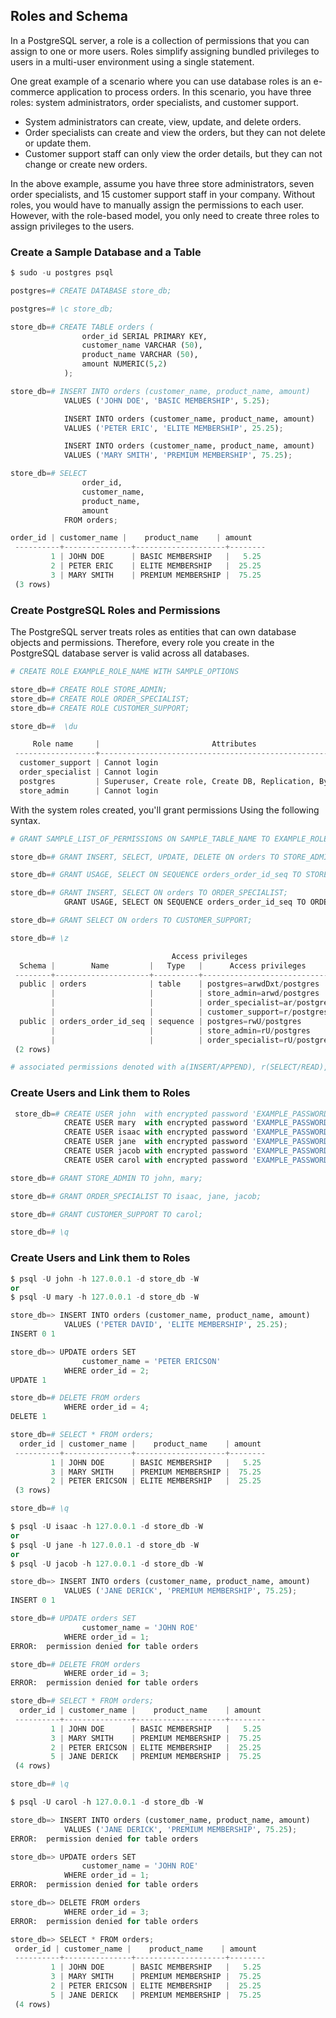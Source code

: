 ## Roles and Schema

In a PostgreSQL server, a role is a collection of permissions that you can assign to one or more users.
Roles simplify assigning bundled privileges to users in a multi-user environment using a single statement.

One great example of a scenario where you can use database roles is an e-commerce application to process orders.
In this scenario, you have three roles: system administrators, order specialists, and customer support.

- System administrators can create, view, update, and delete orders.
- Order specialists can create and view the orders, but they can not delete or update them.
- Customer support staff can only view the order details, but they can not change or create new orders.

In the above example, assume you have three store administrators, seven order specialists, and 15 customer support
staff in your company. Without roles, you would have to manually assign the permissions to each user. However, with
the role-based model, you only need to create three roles to assign privileges to the users.

### Create a Sample Database and a Table

```python
$ sudo -u postgres psql

postgres=# CREATE DATABASE store_db;

postgres=# \c store_db;

store_db=# CREATE TABLE orders (
                order_id SERIAL PRIMARY KEY,
                customer_name VARCHAR (50),
                product_name VARCHAR (50),
                amount NUMERIC(5,2)  
            );

store_db=# INSERT INTO orders (customer_name, product_name, amount)
            VALUES ('JOHN DOE', 'BASIC MEMBERSHIP', 5.25);

            INSERT INTO orders (customer_name, product_name, amount)
            VALUES ('PETER ERIC', 'ELITE MEMBERSHIP', 25.25);

            INSERT INTO orders (customer_name, product_name, amount)
            VALUES ('MARY SMITH', 'PREMIUM MEMBERSHIP', 75.25);

store_db=# SELECT
                order_id,
                customer_name, 
                product_name, 
                amount
            FROM orders;

order_id | customer_name |    product_name    | amount
 ----------+---------------+--------------------+--------
         1 | JOHN DOE      | BASIC MEMBERSHIP   |   5.25
         2 | PETER ERIC    | ELITE MEMBERSHIP   |  25.25
         3 | MARY SMITH    | PREMIUM MEMBERSHIP |  75.25
 (3 rows)
```

### Create PostgreSQL Roles and Permissions

The PostgreSQL server treats roles as entities that can own database objects and permissions.
Therefore, every role you create in the PostgreSQL database server is valid across all databases.

```python
# CREATE ROLE EXAMPLE_ROLE_NAME WITH SAMPLE_OPTIONS

store_db=# CREATE ROLE STORE_ADMIN;
store_db=# CREATE ROLE ORDER_SPECIALIST;
store_db=# CREATE ROLE CUSTOMER_SUPPORT;

store_db=#  \du

     Role name     |                         Attributes                         | Member of
 ------------------+------------------------------------------------------------+-----------
  customer_support | Cannot login                                               | {}
  order_specialist | Cannot login                                               | {}
  postgres         | Superuser, Create role, Create DB, Replication, Bypass RLS | {}
  store_admin      | Cannot login                                               | {}
```

With the system roles created, you'll grant permissions Using the following syntax.

```python
# GRANT SAMPLE_LIST_OF_PERMISSIONS ON SAMPLE_TABLE_NAME TO EXAMPLE_ROLE_NAME;

store_db=# GRANT INSERT, SELECT, UPDATE, DELETE ON orders TO STORE_ADMIN;

store_db=# GRANT USAGE, SELECT ON SEQUENCE orders_order_id_seq TO STORE_ADMIN;

store_db=# GRANT INSERT, SELECT ON orders TO ORDER_SPECIALIST;
            GRANT USAGE, SELECT ON SEQUENCE orders_order_id_seq TO ORDER_SPECIALIST;

store_db=# GRANT SELECT ON orders TO CUSTOMER_SUPPORT;

store_db=# \z

                                    Access privileges
  Schema |        Name         |   Type   |      Access privileges       | Column privileges | Policies
 --------+---------------------+----------+------------------------------+-------------------+----------
  public | orders              | table    | postgres=arwdDxt/postgres   +|                   |
         |                     |          | store_admin=arwd/postgres   +|                   |
         |                     |          | order_specialist=ar/postgres+|                   |
         |                     |          | customer_support=r/postgres  |                   |
  public | orders_order_id_seq | sequence | postgres=rwU/postgres       +|                   |
         |                     |          | store_admin=rU/postgres     +|                   |
         |                     |          | order_specialist=rU/postgres |                   |
 (2 rows)

# associated permissions denoted with a(INSERT/APPEND), r(SELECT/READ), w(UPDATE/WRITE), d(DELETE), and U(USAGE).
```

### Create Users and Link them to Roles

```python
 store_db=# CREATE USER john  with encrypted password 'EXAMPLE_PASSWORD';
            CREATE USER mary  with encrypted password 'EXAMPLE_PASSWORD';
            CREATE USER isaac with encrypted password 'EXAMPLE_PASSWORD';
            CREATE USER jane  with encrypted password 'EXAMPLE_PASSWORD';
            CREATE USER jacob with encrypted password 'EXAMPLE_PASSWORD';
            CREATE USER carol with encrypted password 'EXAMPLE_PASSWORD';

store_db=# GRANT STORE_ADMIN TO john, mary;

store_db=# GRANT ORDER_SPECIALIST TO isaac, jane, jacob;

store_db=# GRANT CUSTOMER_SUPPORT TO carol;

store_db=# \q
```

### Create Users and Link them to Roles

```python
$ psql -U john -h 127.0.0.1 -d store_db -W
or
$ psql -U mary -h 127.0.0.1 -d store_db -W

store_db=> INSERT INTO orders (customer_name, product_name, amount)
            VALUES ('PETER DAVID', 'ELITE MEMBERSHIP', 25.25);
INSERT 0 1

store_db=> UPDATE orders SET 
                customer_name = 'PETER ERICSON'
            WHERE order_id = 2;
UPDATE 1

store_db=# DELETE FROM orders 
            WHERE order_id = 4;
DELETE 1

store_db=# SELECT * FROM orders;
  order_id | customer_name |    product_name    | amount
 ----------+---------------+--------------------+--------
         1 | JOHN DOE      | BASIC MEMBERSHIP   |   5.25
         3 | MARY SMITH    | PREMIUM MEMBERSHIP |  75.25
         2 | PETER ERICSON | ELITE MEMBERSHIP   |  25.25
 (3 rows)

store_db=# \q
```

```python
$ psql -U isaac -h 127.0.0.1 -d store_db -W
or
$ psql -U jane -h 127.0.0.1 -d store_db -W
or
$ psql -U jacob -h 127.0.0.1 -d store_db -W

store_db=> INSERT INTO orders (customer_name, product_name, amount)
            VALUES ('JANE DERICK', 'PREMIUM MEMBERSHIP', 75.25);
INSERT 0 1

store_db=# UPDATE orders SET 
                customer_name = 'JOHN ROE'
            WHERE order_id = 1;
ERROR:  permission denied for table orders

store_db=# DELETE FROM orders 
            WHERE order_id = 3;
ERROR:  permission denied for table orders

store_db=# SELECT * FROM orders;
  order_id | customer_name |    product_name    | amount
 ----------+---------------+--------------------+--------
         1 | JOHN DOE      | BASIC MEMBERSHIP   |   5.25
         3 | MARY SMITH    | PREMIUM MEMBERSHIP |  75.25
         2 | PETER ERICSON | ELITE MEMBERSHIP   |  25.25
         5 | JANE DERICK   | PREMIUM MEMBERSHIP |  75.25
 (4 rows)

store_db=# \q
```

```python
$ psql -U carol -h 127.0.0.1 -d store_db -W

store_db=> INSERT INTO orders (customer_name, product_name, amount)
            VALUES ('JANE DERICK', 'PREMIUM MEMBERSHIP', 75.25);
ERROR:  permission denied for table orders

store_db=> UPDATE orders SET 
                customer_name = 'JOHN ROE'
            WHERE order_id = 1;
ERROR:  permission denied for table orders

store_db=> DELETE FROM orders 
            WHERE order_id = 3;
ERROR:  permission denied for table orders

store_db=> SELECT * FROM orders;
 order_id | customer_name |    product_name    | amount
 ----------+---------------+--------------------+--------
         1 | JOHN DOE      | BASIC MEMBERSHIP   |   5.25
         3 | MARY SMITH    | PREMIUM MEMBERSHIP |  75.25
         2 | PETER ERICSON | ELITE MEMBERSHIP   |  25.25
         5 | JANE DERICK   | PREMIUM MEMBERSHIP |  75.25
 (4 rows)
```

